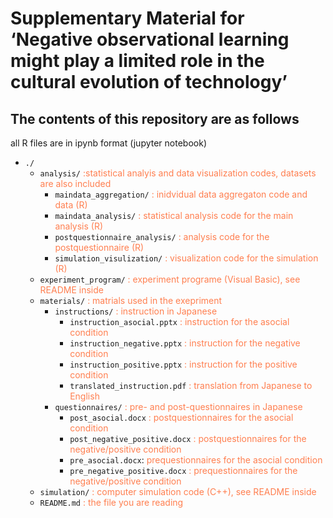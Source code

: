 
# Supplementary Material for ‘Negative observational learning might play a limited role in the cultural evolution of technology’

## The contents of this repository are as follows

all R files are in ipynb format (jupyter notebook)

+ `./`
    + `analysis/` <font color="Coral">:statistical analyis and data visualization codes, datasets are also included</font>
        + `maindata_aggregation/` <font color="Coral">: inidvidual data aggregaton code and data (R)</font>
        + `maindata_analysis/`    <font color="Coral"> : statistical analysis code for the main analysis  (R) </font>
        + `postquestionnaire_analysis/`  <font color="Coral"> : analysis code for the postquestionnaire (R) </font>
        + `simulation_visulization/`  <font color="Coral"> : visualization code for the simulation (R) </font>
    + `experiment_program/` <font color="Coral">: experiment programe (Visual Basic), see README inside</font>
    + `materials/` <font color="Coral">: matrials used in the exepriment</font>
        + `instructions/` <font color="Coral">: instruction in Japanese</font>
            + `instruction_asocial.pptx` <font color="Coral">: instruction for the asocial condition</font>
            + `instruction_negative.pptx` <font color="Coral">: instruction for the negative condition</font>
            + `instruction_positive.pptx` <font color="Coral">: instruction for the positive condition</font>
            + `translated_instruction.pdf` <font color="Coral">: translation from Japanese to English</font>
        + `questionnaires/` <font color="Coral">: pre- and post-questionnaires in Japanese</font>
            + `post_asocial.docx` <font color="Coral">: postquestionnaires for the asocial condition</font>
            + `post_negative_positive.docx` <font color="Coral">: postquestionnaires for the negative/positive condition</font>
            + `pre_asocial.docx`:<font color="Coral"> prequestionnaires for the asocial condition</font>
            + `pre_negative_positive.docx` <font color="Coral">: prequestionnaires for the negative/positive condition</font>
    + `simulation/` <font color="Coral">: computer simulation code (C++), see README inside</font>
    + `README.md` <font color="Coral">: the file you are reading</font>
